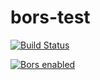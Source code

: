 # bors-test

[![Build Status](https://travis-ci.org/reynico/bors-test.svg?branch=master)](https://travis-ci.org/reynico/bors-test)

[![Bors enabled](https://bors.tech/images/badge_small.svg)](https://dev.bors.muun.io/repositories/2)
